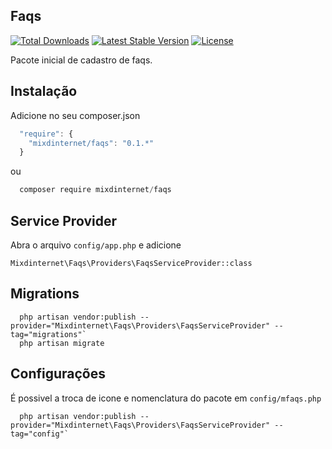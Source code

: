 ## Faqs

[![Total Downloads](https://poser.pugx.org/mixdinternet/faqs/d/total.svg)](https://packagist.org/packages/mixdinternet/faqs)
[![Latest Stable Version](https://poser.pugx.org/mixdinternet/faqs/v/stable.svg)](https://packagist.org/packages/mixdinternet/faqs)
[![License](https://poser.pugx.org/mixdinternet/faqs/license.svg)](https://packagist.org/packages/mixdinternet/faqs)


Pacote inicial de cadastro de faqs.

## Instalação

Adicione no seu composer.json

```js
  "require": {
    "mixdinternet/faqs": "0.1.*"
  }
```

ou

```js
  composer require mixdinternet/faqs
```

## Service Provider

Abra o arquivo `config/app.php` e adicione

`Mixdinternet\Faqs\Providers\FaqsServiceProvider::class`

## Migrations

```
  php artisan vendor:publish --provider="Mixdinternet\Faqs\Providers\FaqsServiceProvider" --tag="migrations"`
  php artisan migrate
```

## Configurações

É possivel a troca de icone e nomenclatura do pacote em `config/mfaqs.php`

```
  php artisan vendor:publish --provider="Mixdinternet\Faqs\Providers\FaqsServiceProvider" --tag="config"`
```